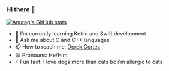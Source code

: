 ### Hi there 👋

<!--
**DerekCI/DerekCI** is a ✨ _special_ ✨ repository because its `README.md` (this file) appears on your GitHub profile.
Here are some ideas to get you started:
- 🔭 I’m currently working on ...
- 👯 I’m looking to collaborate on ...
- 🤔 I’m looking for help with ...
-->

[![Anurag's GitHub stats](https://github-readme-stats.vercel.app/api?username=derekci)](https://github.com/anuraghazra/github-readme-stats)

- 🌱 I’m currently learning Kotlin and Swift development
- 💬 Ask me about C and C++ languages
- 📫 How to reach me: [Derek Cortez](https://www.linkedin.com/in/derek-cortez/)
- 😄 Pronouns: He/Him
- ⚡ Fun fact: I love dogs more than cats bc i'm allergic to cats

